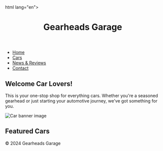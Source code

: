 html lang="en">
<head>
  <meta charset="UTF-8">
  <meta name="viewport" content="width=device-width, initial-scale=1.0">
  <title>Gearheads Garage</title>
  <style>
    /* Add some basic styling here */
  </style>
</head>
<body>
  <header>
    <h1>Gearheads Garage</h1>
  </header>

  <nav>
    <ul>
      <li><a href="#">Home</a></li>
      <li><a href="#">Cars</a></li>
      <li><a href="#">News & Reviews</a></li>
      <li><a href="#">Contact</a></li>
    </ul>
  </nav>

  <main>
    <section>
      <h2>Welcome Car Lovers!</h2>
      <p>This is your one-stop shop for everything cars. Whether you're a seasoned gearhead or just starting your automotive journey, we've got something for you.</p>
      <img src="images/car-banner.jpg" alt="Car banner image">
    </section>
    <section>
      <h2>Featured Cars</h2>
      </section>
  </main>

  <footer>
    <p>&copy; 2024 Gearheads Garage</p>
  </footer>
</body>
</html>
